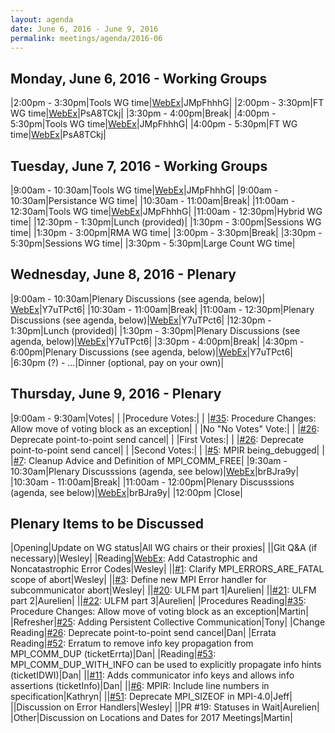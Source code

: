 ```yaml
---
layout: agenda
date: June 6, 2016 - June 9, 2016
permalink: meetings/agenda/2016-06
---
```


## Monday, June 6, 2016 - Working Groups

|2:00pm - 3:30pm|Tools WG time|[WebEx](https://cisco.webex.com/ciscosales/j.php?MTID=m04bbeb292282de876535d864a103ee05)|JMpFhhhG|
|2:00pm -   3:30pm|FT WG time|[WebEx](https://cisco.webex.com/ciscosales/j.php?MTID=m441f041e40eef2dc9206b012ae478930)|PsA8TCkj|
|3:30pm -   4:00pm|Break|
|4:00pm -   5:30pm|Tools WG time|[WebEx](https://cisco.webex.com/ciscosales/j.php?MTID=m04bbeb292282de876535d864a103ee05)|JMpFhhhG|
|4:00pm -   5:30pm|FT WG time|[WebEx](https://cisco.webex.com/ciscosales/j.php?MTID=m441f041e40eef2dc9206b012ae478930)|PsA8TCkj|

## Tuesday, June 7, 2016 - Working Groups

|9:00am - 10:30am|Tools WG time|[WebEx](https://cisco.webex.com/ciscosales/j.php?MTID=m0f6e91e92d02244e1be8c1b08f18b75f)|JMpFhhhG|
|9:00am - 10:30am|Persistance WG time|
|10:30am - 11:00am|Break|
|11:00am - 12:30am|Tools WG time|[WebEx](https://cisco.webex.com/ciscosales/j.php?MTID=m0f6e91e92d02244e1be8c1b08f18b75f)|JMpFhhhG|
|11:00am - 12:30pm|Hybrid WG time|
|12:30pm -  1:30pm|Lunch (provided)|
|1:30pm - 3:00pm|Sessions WG time|
|1:30pm - 3:00pm|RMA WG time|
|3:00pm - 3:30pm|Break|
|3:30pm - 5:30pm|Sessions WG time|
|3:30pm - 5:30pm|Large Count WG time|


## Wednesday, June 8, 2016 - Plenary

|9:00am - 10:30am|Plenary Discussions (see agenda, below)| [WebEx](https://cisco.webex.com/ciscosales/j.php?MTID=m97c5f23fde662d68019fa7f703f79de7)|Y7uTPct6|
|10:30am - 11:00am|Break|
|11:00am - 12:30pm|Plenary Discussions (see agenda, below)|[WebEx](https://cisco.webex.com/ciscosales/j.php?MTID=m97c5f23fde662d68019fa7f703f79de7)|Y7uTPct6|
|12:30pm -  1:30pm|Lunch (provided)|
|1:30pm - 3:30pm|Plenary Discussions (see agenda, below)|[WebEx](https://cisco.webex.com/ciscosales/j.php?MTID=m97c5f23fde662d68019fa7f703f79de7)|Y7uTPct6|
|3:30pm - 4:00pm|Break|
|4:30pm - 6:00pm|Plenary Discussions (see agenda, below)|[WebEx](https://cisco.webex.com/ciscosales/j.php?MTID=m97c5f23fde662d68019fa7f703f79de7)|Y7uTPct6|
|6:30pm (?) - ...|Dinner (optional, pay on your own)|

## Thursday, June 9, 2016 - Plenary

|9:00am - 9:30am|Votes|
|               |Procedure Votes:|
|               |[#35](https://github.com/mpi-forum/mpi-issues/issues/35): Procedure Changes: Allow move of voting block as an exception|
|               |No "No Votes" Vote:|
|               |[#26](https://github.com/mpi-forum/mpi-issues/issues/26): Deprecate point-to-point send cancel|
|               |First Votes:|
|               |[#26](https://github.com/mpi-forum/mpi-issues/issues/26): Deprecate point-to-point send cancel|
|               |Second Votes:|
|               |[#5](https://github.com/mpi-forum/mpi-issues/issues/5): MPIR being_debugged|
|               |[#7](https://github.com/mpi-forum/mpi-issues/issues/7): Cleanup Advice and Definition of MPI_COMM_FREE|
|9:30am - 10:30am|Plenary Discusssions (agenda, see below)|[WebEx](https://cisco.webex.com/ciscosales/j.php?MTID=maa91d7b8959b61546da865893bc88c15)|brBJra9y|
|10:30am - 11:00am|Break|
|11:00am - 12:00pm|Plenary Discusssions (agenda, see below)|[WebEx](https://cisco.webex.com/ciscosales/j.php?MTID=maa91d7b8959b61546da865893bc88c15)|brBJra9y|
|12:00pm          |Close|



## Plenary Items to be Discussed

|Opening|Update on WG status|All WG chairs or their proxies|
||Git Q&A (if necessary)|Wesley|
|Reading|[WebEx](https://github.com/mpi-forum/mpi-issues/issues/28): Add Catastrophic and Noncatastrophic Error Codes|Wesley|
||[#1](https://github.com/mpi-forum/mpi-issues/issues/1): Clarify MPI_ERRORS_ARE_FATAL scope of abort|Wesley|
||[#3](https://github.com/mpi-forum/mpi-issues/issues/3): Define new MPI Error handler for subcommunicator abort|Wesley|
||[#20](https://github.com/mpi-forum/mpi-issues/issues/20): ULFM part 1|Aurelien|
||[#21](https://github.com/mpi-forum/mpi-issues/issues/21): ULFM part 2|Aurelien|
||[#22](https://github.com/mpi-forum/mpi-issues/issues/22): ULFM part 3|Aurelien|
|Procedures Reading|[#35](https://github.com/mpi-forum/mpi-issues/issues/35): Procedure Changes: Allow move of voting block as an exception|Martin|
|Refresher|[#25](https://github.com/mpi-forum/mpi-issues/issues/25): Adding Persistent Collective Communication|Tony|
|Change Reading|[#26](https://github.com/mpi-forum/mpi-issues/issues/26): Deprecate point-to-point send cancel|Dan|
|Errata Reading|[#52](https://github.com/mpi-forum/mpi-issues/issues/52): Erratum to remove info key propagation from MPI_COMM_DUP (ticketErrta)|Dan|
|Reading|[#53](https://github.com/mpi-forum/mpi-issues/issues/53): MPI_COMM_DUP_WITH_INFO can be used to explicitly propagate info hints (ticketIDWI)|Dan|
||[#11](https://github.com/mpi-forum/mpi-issues/issues/11): Adds communicator info keys and allows info assertions (ticketInfo)|Dan|
||[#6](https://github.com/mpi-forum/mpi-issues/issues/6): MPIR: Include line numbers in specification|Kathryn|
||[#51](https://github.com/mpi-forum/mpi-issues/issues/51): Deprecate MPI_SIZEOF in MPI-4.0|Jeff|
||Discussion on Error Handlers|Wesley|
||PR #19: Statuses in Wait|Aurelien|
|Other|Discussion on Locations and Dates for 2017 Meetings|Martin|
